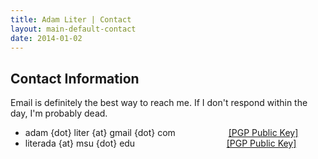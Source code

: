 ```yaml
---
title: Adam Liter | Contact
layout: main-default-contact
date: 2014-01-02
---
```


## Contact Information
					
Email is definitely the best way to reach me. If I don't respond within the day, I'm probably dead.
					
- adam {dot} liter {at} gmail {dot} com &emsp;&emsp;&emsp;&emsp;&emsp;&ensp; <a href="/content/PGP/adamliter.asc">[PGP Public Key]</a>
- literada {at} msu {dot} edu &thinsp;&thinsp;&thinsp;&thinsp;&thinsp;&emsp;&emsp;&emsp;&emsp;&emsp;&emsp;&emsp;&emsp;&emsp; <a href="/content/PGP/literada.asc">[PGP Public Key]</a>
